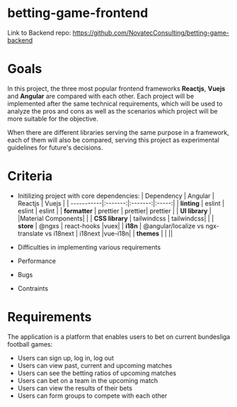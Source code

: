# betting-game-frontend

Link to Backend repo: https://github.com/NovatecConsulting/betting-game-backend

# Goals

In this project, the three most popular frontend frameworks **Reactjs**, **Vuejs** and **Angular** are compared with each other. Each project will be implemented after the same technical requirements, which will be used to analyze the pros and cons as well as the scenarios which project will be more suitable for the objective.

When there are different libraries serving the same purpose in a framework, each of them will also be compared, serving this project as experimental guidelines for future's decisions.

# Criteria

- Initilizing project with core dependencies:
  | Dependency | Angular | Reactjs | Vuejs |
  | -----------|:-------:|:-------:|:-----:|
  | **linting** | eslint | eslint | eslint |
  | **formatter** | prettier | prettier| prettier |
  | **UI library** | |Material Components| |
  | **CSS library** | tailwindcss | tailwindcss| |
  | **store** | @ngxs | react-hooks |vuex|
  | **i18n** | @angular/localize vs ngx-translate vs i18next | i18next |vue-i18n|
  | **themes** | | ||

- Difficulties in implementing various requirements
- Performance
- Bugs
- Contraints

# Requirements

The application is a platform that enables users to bet on current bundesliga football games:

- Users can sign up, log in, log out
- Users can view past, current and upcoming matches
- Users can see the betting ratios of upcoming matches
- Users can bet on a team in the upcoming match
- Users can view the results of their bets
- Users can form groups to compete with each other
